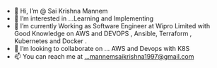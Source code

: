 - 👋 Hi, I’m @ Sai Krishna Mannem
- 👀 I’m interested in ...Learning and Implementing 
- 🌱 I’m currently Working as Software Engineer at Wipro Limited with Good Knowledge on AWS and DEVOPS , Ansible, Terraform , Kubernetes and Docker .  
- 💞️ I’m looking to collaborate on ... AWS and Devops with K8S 
- 📫 You can reach me at ...mannemsaikrishna1997@gmail.com

<!---
SaiMannem/SaiMannem is a ✨ special ✨ repository because its `README.md` (this file) appears on your GitHub profile.
You can click the Preview link to take a look at your changes.
--->
